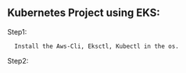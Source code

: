 ## Kubernetes Project using EKS:

Step1:

      Install the Aws-Cli, Eksctl, Kubectl in the os.
      
Step2:
      
      
